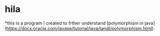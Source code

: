 # hila
*this is a program I created to frther understand [polymorphism in java] (https://docs.oracle.com/javase/tutorial/java/IandI/polymorphism.html).
